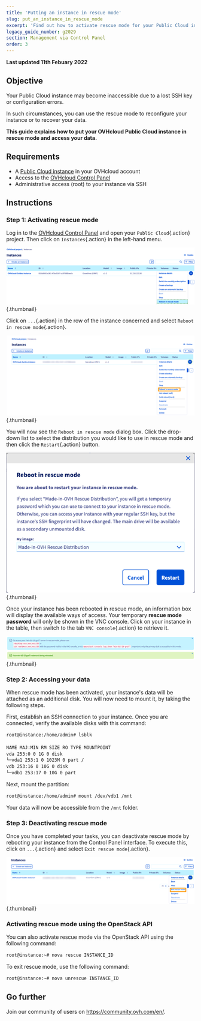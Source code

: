 ```yaml
---
title: 'Putting an instance in rescue mode'
slug: put_an_instance_in_rescue_mode
excerpt: 'Find out how to activate rescue mode for your Public Cloud instance'
legacy_guide_number: g2029
section: Management via Control Panel
order: 3
---
```


**Last updated 11th Febuary 2022**

## Objective

Your Public Cloud instance may become inaccessible due to a lost SSH key or configuration errors.

In such circumstances, you can use the rescue mode to reconfigure your instance or to recover your data. 

**This guide explains how to put your OVHcloud Public Cloud instance in rescue mode and access your data.**

## Requirements

- A [Public Cloud instance](https://www.ovhcloud.com/en/public-cloud/) in your OVHcloud account
- Access to the [OVHcloud Control Panel](https://ca.ovh.com/auth/?action=gotomanager&from=https://www.ovh.com/world/&ovhSubsidiary=we)
- Administrative access (root) to your instance via SSH

## Instructions

### Step 1: Activating rescue mode

Log in to the [OVHcloud Control Panel](https://ca.ovh.com/auth/?action=gotomanager&from=https://www.ovh.com/world/&ovhSubsidiary=we) and open your `Public Cloud`{.action} project. Then click on `Instances`{.action} in the left-hand menu.

![control panel](images/compute2022.PNG){.thumbnail}

Click on `...`{.action} in the row of the instance concerned and select `Reboot in rescue mode`{.action}.

![control panel](images/rescue2022.png){.thumbnail}

You will now see the `Reboot in rescue mode` dialog box. Click the drop-down list to select the distribution you would like to use in rescue mode and then click the `Restart`{.action} button.

![control panel](images/rescue2.png){.thumbnail}

Once your instance has been rebooted in rescue mode, an information box will display the available ways of access. Your temporary **rescue mode password** will only be shown in the VNC console. Click on your instance in the table, then switch to the tab `VNC console`{.action} to retrieve it.

![control panel](images/rescuedata.png){.thumbnail}


### Step 2: Accessing your data

When rescue mode has been activated, your instance's data will be attached as an additional disk. You will now need to mount it, by taking the following steps.

First, establish an SSH connection to your instance. Once you are connected, verify the available disks with this command:

```bash
root@instance:/home/admin# lsblk

NAME MAJ:MIN RM SIZE RO TYPE MOUNTPOINT
vda 253:0 0 1G 0 disk
└─vda1 253:1 0 1023M 0 part /
vdb 253:16 0 10G 0 disk
└─vdb1 253:17 0 10G 0 part
```

Next, mount the partition:

```bash
root@instance:/home/admin# mount /dev/vdb1 /mnt
```

Your data will now be accessible from the `/mnt` folder.

### Step 3: Deactivating rescue mode

Once you have completed your tasks, you can deactivate rescue mode by rebooting your instance from the Control Panel interface. To execute this, click on `...`{.action} and select `Exit rescue mode`{.action}.

![control panel](images/rescueexit2022.png){.thumbnail}

### Activating rescue mode using the OpenStack API

You can also activate rescue mode via the OpenStack API using the following command:

```bash
root@instance:~# nova rescue INSTANCE_ID
```

To exit rescue mode, use the following command:

```bash
root@instance:~# nova unrescue INSTANCE_ID
```

## Go further

Join our community of users on <https://community.ovh.com/en/>.
